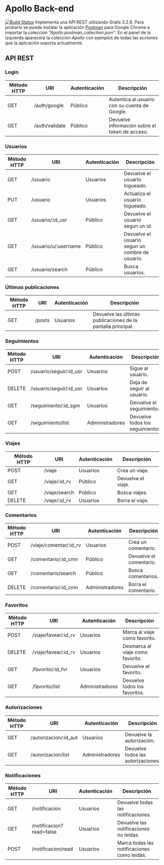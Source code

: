 # Apollo Back-end
[![Build Status](https://travis-ci.org/juanbono/apollo-grails.svg?branch=master)](https://travis-ci.org/juanbono/apollo-grails)
Implementa una API REST utilizando Grails 3.2.8. Para probarlo se puede instalar la aplicación [Postman](https://www.getpostman.com/) para Google Chrome e importar la colección *"Apollo.postman_collection.json"*. En el panel de la izquierda aparecerá la colección *Apollo* con ejemplos de todas las acciones que la aplicación soporta actualmente.

## API REST
### Login
Método HTTP | URI | Autenticación | Descripción
----------- | --- | ------------- | -----------
GET | /auth/google | Público | Autentica al usuario con su cuenta de Google.
GET | /auth/validate | Público | Devuelve información sobre el token de acceso.

### Usuarios
Método HTTP | URI | Autenticación | Descripción
----------- | --- | ------------- | -----------
GET | /usuario | Usuarios | Devuelve el usuario logueado.
PUT | /usuario | Usuarios | Actualiza el usuario logueado.
GET | /usuario/:id_usr | Público | Devuelve el usuario segun un id.
GET | /usuario/u/:username | Público | Devuelve el usuario segun un nombre de usuario.
GET | /usuario/search | Público | Busca usuarios.

### Últimas publicaciones
Método HTTP | URI | Autenticación | Descripción
----------- | --- | ------------- | -----------
GET | /posts | Usuarios | Devuelve las últimas publicaciones de la pantalla principal.

### Seguimientos
Método HTTP | URI | Autenticación | Descripción
----------- | --- | ------------- | -----------
POST | /usuario/seguir/:id_usr | Usuarios | Sigue al usuario.
DELETE | /usuario/seguir/:id_usr | Usuarios | Deja de seguir al usuario.
GET | /seguimiento/:id_sgm | Usuarios | Devuelve el seguimiento.
GET | /seguimiento/list | Administradores | Devuelve todos los seguimientos.

### Viajes
Método HTTP | URI | Autenticación | Descripción
----------- | --- | ------------- | -----------
POST | /viaje | Usuarios | Crea un viaje.
GET | /viaje/:id_rv | Público | Devuelve el viaje.
GET | /viaje/search | Público | Busca viajes.
DELETE | /viaje/:id_rv | Usuarios | Borra el viaje.

### Comentarios
Método HTTP | URI | Autenticación | Descripción
----------- | --- | ------------- | -----------
POST | /viaje/comentar/:id_rv | Usuarios | Crea un comentario.
GET | /comentario/:id_cmn | Público | Devuelve el comentario.
GET | /comentario/search | Público | Busca comentarios.
DELETE | /comentario/:id_cmn | Administradores | Borra el comentario.

### Favoritos
Método HTTP | URI | Autenticación | Descripción
----------- | --- | ------------- | -----------
POST | /viaje/favear/:id_rv | Usuarios | Marca al viaje como favorito.
DELETE | /viaje/favear/:id_rv | Usuarios | Desmarca al viaje como favorito.
GET | /favorito/:id_fvr | Usuarios | Devuelve el favorito.
GET | /favorito/list | Administradores | Devuelve todos los favoritos.

### Autorizaciones
Método HTTP | URI | Autenticación | Descripción
----------- | --- | ------------- | -----------
GET | /autorizacion/:id_aut | Usuarios | Devuelve la autorización.
GET | /autorizacion/list | Administradores | Devuelve todos las autorizaciones.

### Notificaciones
Método HTTP | URI | Autenticación | Descripción
----------- | --- | ------------- | -----------
GET | /notificacion | Usuarios | Devuelve todas las notificaciones.
GET | /notificacion?read=false | Usuarios | Devuelve las notificaciones no leídas.
POST | /notificacion/read | Usuarios | Marca todas las notificaciones como leídas.
